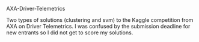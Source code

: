 AXA-Driver-Telemetrics

Two types of solutions (clustering and svm) to the Kaggle competition from AXA on Driver Telemetrics. I was confused by the submission deadline for new entrants so I did not get to score my solutions.